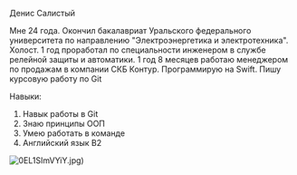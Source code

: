 Денис Салистый

 Мне 24 года. Окончил бакалавриат Уральского федерального университета
по направлению "Электроэнергетика и электротехника".
Холост. 1 год проработал по специальности инженером в службе релейной защиты
и автоматики. 1 год 8 месяцев работаю менеджером по продажам в компании 
СКБ Контур.
Программирую на Swift. Пишу курсовую работу по Git

Навыки:
1. Навык работы в Git
2. Знаю принципы ООП
3. Умею работать в команде
4. Английский язык B2
 
![0EL1SImVYiY.jpg](img/0EL1SImVYiY))

